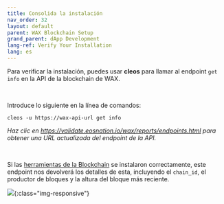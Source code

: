 ```yaml
---
title: Consolida la instalación
nav_order: 32
layout: default
parent: WAX Blockchain Setup
grand_parent: dApp Development
lang-ref: Verify Your Installation
lang: es
---
```


Para verificar la instalación, puedes usar **cleos** para llamar al endpoint `get info` en la API de la blockchain de WAX. 
<p>&nbsp;</p>

Introduce lo siguiente en la línea de comandos:

```shell
cleos -u https://wax-api-url get info
```
*Haz clic en https://validate.eosnation.io/wax/reports/endpoints.html para obtener una URL actualizada del endpoint de la API.*
<p>&nbsp;</p>

Si las [herramientas de la Blockchain](/en/tools/blockchain_tools) se instalaron correctamente, este endpoint nos devolverá los detalles de esta, incluyendo el `chain_id`, el productor de bloques y la altura del bloque más reciente.

![](/assets/img/dapp-development/docker-setup/docker_results.jpg){:class="img-responsive"}

<!-- 
```json
{
  "server_version": "e5e98906",
  "chain_id": "1064487b3cd1a897xx99xx9xx9x999999999e2e152090f99c1d19d44e01aea5a4",
  "head_block_num": 2900516,
  "last_irreversible_block_num": 2900186,
  "last_irreversible_block_id": "002c40da7e2ab89cb4aeecc4184bcae11afc5988cbc1ca9854a6345e00dbb378",
  "head_block_id": "002c42243899fe4bbe3907f5675b7254519d28bd901d9fe5682be7ebc047d6b8",
  "head_block_time": "2019-07-11T16:04:44.500",
  "head_block_producer": "strongblock1",
  "virtual_block_cpu_limit": 500000000,
  "virtual_block_net_limit": 1048576000,
  "block_cpu_limit": 500000,
  "block_net_limit": 1048576,
  "server_version_string": "wax-1.6.1-1.0.0"
}
```
 -->



